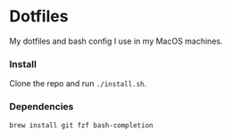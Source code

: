 # Dotfiles

My dotfiles and bash config I use in my MacOS machines.

### Install

Clone the repo and run `./install.sh`.

### Dependencies

```
brew install git fzf bash-completion
```
